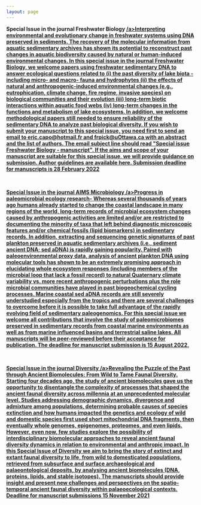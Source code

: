 ```yaml
---
layout: page
---
```


<div class="intro">
<p><b>Special Issue in the journal Freshwater Biology <a href="https://ercapo.wixsite.com/sedadna-society/specialissue" target="_blank">/a><b>Interpreting environmental and evolutionary change in freshwater systems using DNA preserved in sediments</b>. The recovery of the molecular information from aquatic sedimentary archives has shown its potential to reconstruct past changes in aquatic biodiversity caused by natural or human-induced environmental changes. In this special issue in the journal Freshwater Biology, we welcome papers using freshwater sedimentary DNA to answer ecological questions related to (i) the past diversity of lake biota - including micro- and macro- fauna and hydrophytes (ii) the effects of natural and anthropogenic-induced environmental changes (e.g., eutrophication, climate change, fire regime, invasive species) on biological communities and their evolution (iii) long-term biotic interactions within aquatic food webs (iv) long-term changes in the functions and metabolism of lake ecosystems. In addition, we welcome methodological papers still needed to ensure reliability of the sedimentary DNA to analyze past biological diversity. If you wish to submit your manuscript to this special issue, you need first to send an email to eric.capo@hotmail.fr and frpick@uOttawa.ca with an abstract and the list of authors. The email subject line should read "Special issue Freshwater Biology - manuscript". If the aims and scope of your manuscript are suitable for this special issue, we will provide guidance on submission. Author guidelines are available here. Submission deadline for manuscripts is <b>28 February 2022</b></p>
<br>
<p><b>Special Issue in the journal AIMS Microbiology <a href="https://www.aimspress.com/aimsmicro/article/6064/special-articles" target="_blank">/a><b>Progress in paleomicrobial ecology research</b>- Whereas several thousands of years ago humans already started to change the coastal landscape in many regions of the world, long-term records of microbial ecosystem changes caused by anthropogenic activities are limited and/or are restricted to documenting the minority of taxa that left behind diagnostic microscopic features and/or chemical fossils (lipid biomarkers) in sedimentary records. In addition, extracting and sequencing genetic signatures of past plankton preserved in aquatic sedimentary archives (i.e., sediment ancient DNA; sed aDNA) is rapidly gaining popularity. Paired with paleoenvironmental proxy data, analysis of ancient plankton DNA using molecular tools has shown to be an extremely promising approach in elucidating whole ecosystem responses (including members of the microbial loop that lack a fossil record) to natural Quaternary climate variability vs. more recent anthropogenic perturbations plus the role microbial communities have played in past biogeochemical cycling processes.  Marine coastal sed aDNA records are still severely understudied especially from the tropics and there are several challenges to overcome before it is possible to take full advantage of the rapidly evolving field of sedimentary paleogenomics.  For this special issue we welcome all contributions that involve the study of paleomicrobiomes preserved in sedimentary records from coastal marine environments as well as from marine influenced basins and terrestrial saline lakes. All manuscripts will be peer-reviewed before their acceptance for publication. The deadline for manuscript submission is <b>15 August 2022</b>. </p>  
<br>  
<p><b>Special Issue in the journal Diversity <a href="https://www.mdpi.com/journal/diversity/special_issues/ancient_faunal_diversity" target="_blank">/a><b>Revealing the Puzzle of the Past through Ancient Biomolecules: From Wild to Tame Faunal Diversity</b>. Starting four decades ago, the study of ancient biomolecules gave us the opportunity to disentangle the complexity of processes that shaped the ancient faunal diversity across millennia at an unprecedented molecular level. Studies addressing demographic dynamics, divergence and admixture among populations, determining probable causes of species extinction and how humans impacted the genetics and ecology of wild and domestic species first used short mitochondrial DNA fragments, then eventually whole genomes, epigenomes, proteomes, and even lipids. However, even now, few studies explore the possibility of interdisciplinary biomolecular approaches to reveal ancient faunal diversity dynamics in relation to environmental and anthropic impact. In this Special Issue of Diversity we aim to bring the story of extinct and extant faunal diversity to life, from wild to domesticated populations, retrieved from subsurface and surface archaeological and palaeontological deposits, by analysing ancient biomolecules (DNA, proteins, lipids, and stable isotopes). The manuscripts should provide insight and present new challenges and perspectives on the spatio-temporal ancient faunal diversity within palaeoecological contexts. Deadline for manuscript submissions <b>15 November 2021</b></p>
</div>

